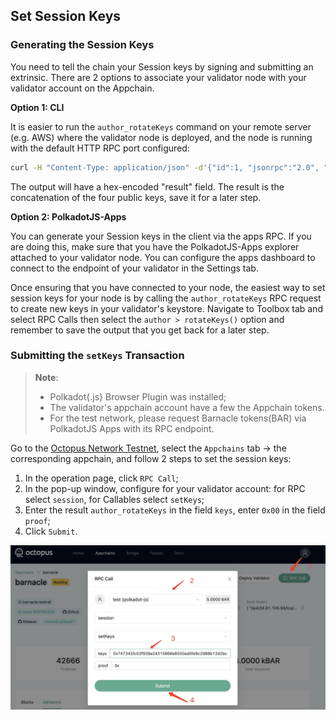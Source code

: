 ## Set Session Keys

### Generating the Session Keys

You need to tell the chain your Session keys by signing and submitting an extrinsic. There are 2 options to associate your validator node with your validator account on the Appchain.

**Option 1: CLI**

It is easier to run the `author_rotateKeys` command on your remote server (e.g. AWS) where the validator node is deployed, and the node is running with the default HTTP RPC port configured:

```bash
curl -H "Content-Type: application/json" -d'{"id":1, "jsonrpc":"2.0", "method": "author_rotateKeys", "params":[]}' http://localhost:9933
```

The output will have a hex-encoded "result" field. The result is the concatenation of the four public keys, save it for a later step.

**Option 2: PolkadotJS-Apps**

You can generate your Session keys in the client via the apps RPC. If you are doing this, make sure that you have the PolkadotJS-Apps explorer attached to your validator node. You can configure the apps dashboard to connect to the endpoint of your validator in the Settings tab.

Once ensuring that you have connected to your node, the easiest way to set session keys for your node is by calling the `author_rotateKeys` RPC request to create new keys in your validator's keystore. Navigate to Toolbox tab and select RPC Calls then select the `author > rotateKeys()` option and remember to save the output that you get back for a later step.

### Submitting the `setKeys` Transaction

> **Note**: 
>
> * Polkadot{.js} Browser Plugin was installed;
> * The validator's appchain account have a few the Appchain tokens.
> * For the test network, please request Barnacle tokens(BAR) via PolkadotJS Apps with its RPC endpoint.

Go to the [Octopus Network Testnet](https://testnet.oct.network/), select the `Appchains` tab -> the corresponding appchain, and follow 2 steps to set the session keys:

1. In the operation page, click `RPC Call`;
2. In the pop-up window, configure for your validator account: for RPC select `session`, for Callables select `setKeys`;
3. Enter the result `author_rotateKeys` in the field `keys`, enter `0x00` in the field `proof`;
4. Click `Submit`.

![set session keys](../maintain/validator_set_session_keys.jpg)
